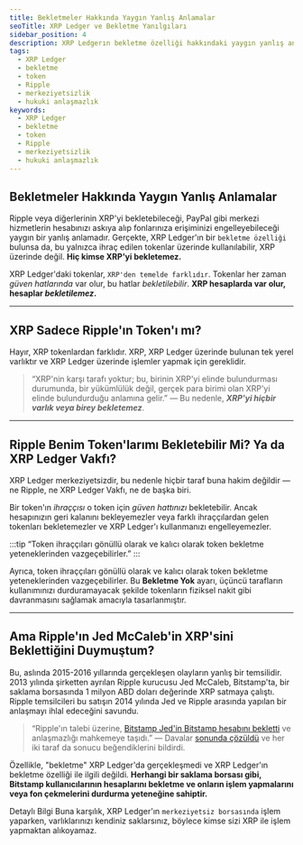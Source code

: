 ```yaml
---
title: Bekletmeler Hakkında Yaygın Yanlış Anlamalar
seoTitle: XRP Ledger ve Bekletme Yanılgıları
sidebar_position: 4
description: XRP Ledgerın bekletme özelliği hakkındaki yaygın yanlış anlamaları netleştirir. XRPnin bekletilemeyen doğası ve tokenların durumu hakkında bilgi verir.
tags: 
  - XRP Ledger
  - bekletme
  - token
  - Ripple
  - merkeziyetsizlik
  - hukuki anlaşmazlık
keywords: 
  - XRP Ledger
  - bekletme
  - token
  - Ripple
  - merkeziyetsizlik
  - hukuki anlaşmazlık
---
```


## Bekletmeler Hakkında Yaygın Yanlış Anlamalar

Ripple veya diğerlerinin XRP'yi bekletebileceği, PayPal gibi merkezi hizmetlerin hesabınızı askıya alıp fonlarınıza erişiminizi engelleyebileceği yaygın bir yanlış anlamadır. Gerçekte, XRP Ledger'ın bir `bekletme özelliği` bulunsa da, bu yalnızca ihraç edilen tokenlar üzerinde kullanılabilir, XRP üzerinde değil. **Hiç kimse XRP'yi bekletemez.**

XRP Ledger'daki tokenlar, `XRP'den temelde farklıdır`. Tokenlar her zaman _güven hatlarında_ var olur, bu hatlar _bekletilebilir_. **XRP hesaplarda var olur, hesaplar _bekletilemez_.**

---

## XRP Sadece Ripple'ın Token'ı mı?

Hayır, XRP tokenlardan farklıdır. XRP, XRP Ledger üzerinde bulunan tek yerel varlıktır ve XRP Ledger üzerinde işlemler yapmak için gereklidir. 

> “XRP'nin karşı tarafı yoktur; bu, birinin XRP'yi elinde bulundurması durumunda, bir yükümlülük değil, gerçek para birimi olan XRP'yi elinde bulundurduğu anlamına gelir.” — Bu nedenle, _**XRP'yi hiçbir varlık veya birey bekletemez**_.

---

## Ripple Benim Token'larımı Bekletebilir Mi? Ya da XRP Ledger Vakfı?

XRP Ledger merkeziyetsizdir, bu nedenle hiçbir taraf buna hakim değildir — ne Ripple, ne XRP Ledger Vakfı, ne de başka biri.

Bir token'ın _ihraççısı_ o token için _güven hattınızı_ bekletebilir. Ancak hesapınızın geri kalanını bekleyemezler veya farklı ihraççılardan gelen tokenları bekletemezler ve XRP Ledger'ı kullanmanızı engelleyemezler.

:::tip
“Token ihraççıları gönüllü olarak ve kalıcı olarak token bekletme yeteneklerinden vazgeçebilirler.”
:::

Ayrıca, token ihraççıları gönüllü olarak ve kalıcı olarak token bekletme yeteneklerinden vazgeçebilirler. Bu **Bekletme Yok** ayarı, üçüncü tarafların kullanımınızı durduramayacak şekilde tokenların fiziksel nakit gibi davranmasını sağlamak amacıyla tasarlanmıştır.

---

## Ama Ripple'ın Jed McCaleb'in XRP'sini Beklettiğini Duymuştum?

Bu, aslında 2015-2016 yıllarında gerçekleşen olayların yanlış bir temsilidir. 2013 yılında şirketten ayrılan Ripple kurucusu Jed McCaleb, Bitstamp'ta, bir saklama borsasında 1 milyon ABD doları değerinde XRP satmaya çalıştı. Ripple temsilcileri bu satışın 2014 yılında Jed ve Ripple arasında yapılan bir anlaşmayı ihlal edeceğini savundu.

> “Ripple'ın talebi üzerine, [Bitstamp Jed'in Bitstamp hesabını bekletti](https://www.coindesk.com/markets/2015/04/02/1-million-legal-fight-ensnares-ripple-bitstamp-and-jed-mccaleb/) ve anlaşmazlığı mahkemeye taşıdı.” — Davalar [sonunda çözüldü](https://www.coindesk.com/markets/2016/02/12/ripple-settles-1-million-lawsuit-with-former-executive-and-founder/) ve her iki taraf da sonucu beğendiklerini bildirdi.

Özellikle, "bekletme" XRP Ledger'da gerçekleşmedi ve XRP Ledger'ın bekletme özelliği ile ilgili değildi. **Herhangi bir saklama borsası gibi, Bitstamp kullanıcılarının hesaplarını bekletme ve onların işlem yapmalarını veya fon çekmelerini durdurma yeteneğine sahiptir.** 


Detaylı Bilgi
Buna karşılık, XRP Ledger'ın `merkeziyetsiz borsasında` işlem yaparken, varlıklarınızı kendiniz saklarsınız, böylece kimse sizi XRP ile işlem yapmaktan alıkoyamaz.
